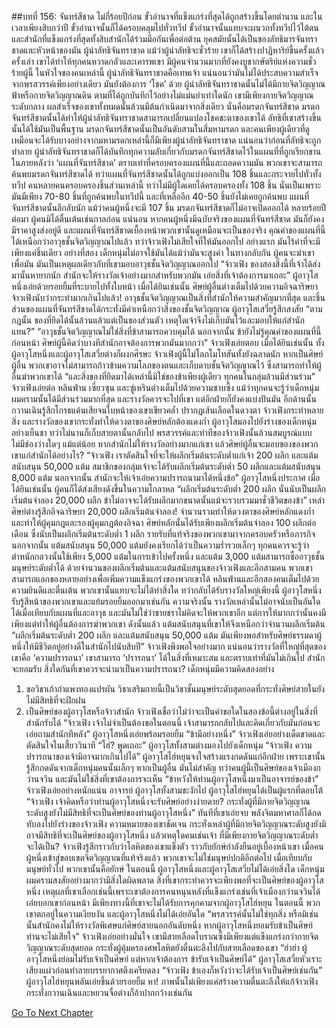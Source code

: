 ##บทที่ 156: จันทร์สีชาด
ไม่กี่ร้อยปีก่อน ขั้วอำนาจที่แข็งแกร่งที่สุดได้ถูกสร้างขึ้นโดยตำนาน และในเวลาเพียงสิบกว่าปี ขั้วอำนาจนั้นก็ได้ครอบคลุมไปทั่วทวีป
ขั้วอำนาจนั้นแทบจะผนวกทั้งทวีปไว้ใต้ตน และสำนักที่แข็งแกร่งที่สุดทั้งสิบสำนักได้ร่วมมือกันเพื่อต่อต้าน ยุคสมัยนั้นได้เป็นของลัทธิมารจันทราชาดและหัวหน้าของมัน ผู้นำลัทธิจันทราชาด
แม้ว่าผู้นำลัทธิจะชั่วร้าย เขาก็ได้สร้างปาฏิหาริย์ขึ้นครั้งแล้วครั้งเล่า เขาได้ทำให้ทุกคนหวาดกลัวและเคารพเขา มีผู้คนจำนวนมากที่ยังคงบูชากษัตริย์แห่งความชั่วร้ายผู้นี้
ในหัวใจของคนเหล่านี้ ผู้นำลัทธิจันทราชาดคือเทพเจ้า แน่นอนว่ามันไม่ได้ประสบความสำเร็จจากพรสวรรค์เพียงอย่างเดียว มันยังต้องการ ‘โชค’ ด้วย
ผู้นำลัทธิจันทราชาดนั้นไม่ได้มีกายจิตวิญญาณฟ้าหรือกายจิตวิญญาณดิน ตามที่ได้ถูกบันทึกไว้อย่างไม่แม่นยำเท่าใดนัก เขามีเพียงกายจิตวิญญาณระดับกลาง
ผลสำเร็จของเขาทั้งหมดนั้นล้วนมีต้นกำเนิดมาจากสิ่งเดียว นั่นคือมรดกจันทร์สีชาด มรดกจันทร์สีชาดนั้นได้ทำให้ผู้นำลัทธิจันทราชาดสามารถเปลี่ยนแปลงโชคชะตาของเขาได้ ลัทธิที่เขาสร้างขึ้นนั้นได้ใช้มันเป็นพื้นฐาน
มรดกจันทร์สีชาดนั้นเป็นอันดับสามในสี่มหามรดก และคนเพียงผู้เดียวที่ดูเหมือนจะได้รับบางอย่างจากมหามรดกเหล่านี้ก็มีเพียงผู้นำลัทธิจันทราชาด
แน่นอนว่าก่อนที่ลัทธิจะถูกทำลาย ผู้นำลัทธิจันทราชาดก็ได้บันทึกทุกความลับเกี่ยวกับมรดกจันทร์สีชาดไว้ในแผนที่ที่ถูกเรียกขานในภายหลังว่า ‘แผนที่จันทร์สีชาด’
ตราบเท่าที่ครอบครองแผนที่นี้และถอดความมัน พวกเขาจะสามารถค้นพบมรดกจันทร์สีชาดได้ ทว่าแผนที่จันทร์สีชาดนั้นได้ถูกแบ่งออกเป็น 108 ชิ้นและกระจายไปทั่วทั้งทวีป คนหลายคนครอบครองชิ้นส่วนเหล่านี้ ทว่าไม่มีผู้ใดเคยได้ครอบครองทั้ง 108 ชิ้น
นั่นเป็นเพราะมันมีเพียง 70-80 ชิ้นที่ถูกค้นพบในทวีปนี้ และที่เหลืออีก 40-50 ชิ้นยังไม่เคยถูกค้นพบ
แผนที่จันทร์สีชาดนั้นลึกลับนัก แม้ว่าคนผู้หนึ่งจะมี 107 ชิ้น มรดกจันทร์สีชาดก็ไม่อาจเปิดออกได้
หลายร้อยปีต่อมา ผู้คนมิได้ตื่นเต้นเช่นกาลก่อน แน่นอน หากคนผู้หนึ่งมีฉบับจริงของแผนที่จันทร์สีชาด มันก็ยังคงมีราคาสูงส่งอยู่ดี
และแผนที่จันทร์สีชาดเบื้องหน้าพวกเขานั้นดูเหมือนจะเป็นของจริง คุณค่าของแผนที่นี้ได้เหนือกว่าอาวุธชั้นจิตวิญญาณไปแล้ว ทว่าจ้าวเฟิงไม่เสียใจที่ให้มันออกไป
อย่างแรก มันไร้ค่าที่จะมีเพียงแค่ชิ้นเดียว อย่างที่สอง เด็กหนุ่มไม่อาจใช้มันได้แม้ว่ามันจะสูงค่า ในทางกลับกัน ผู้คนจะฆ่าเขาเพื่อมัน
มันเป็นเหตุผลเดียวกับที่เขามอบอาวุธชั้นจิตวิญญาณออกไป
“จ้าวเฟิง ของสองสิ่งนี้ที่เจ้าได้ส่งมานั้นหายากนัก สำนักจะให้รางวัลเจ้าอย่างมากสำหรับพวกมัน เอ่ยสิ่งที่เจ้าต้องการมาเถอะ” ผู้อาวุโสหนึ่งเอ่ยด้วยรอยยิ้มที่ระบายไปทั้งใบหน้า
เมื่อได้ยินเช่นนั้น ศิษย์ผู้อื่นต่างเต็มไปด้วยความอิจฉาริษยา
จ้าวเฟิงนับว่ากระทำมากเกินไปแล้ว!
อาวุธชั้นจิตวิญญาณเป็นสิ่งที่สำนักให้ความสำคัญมากที่สุด และชิ้นส่วนของแผนที่จันทร์สีชาดได้กระทั่งมีค่าเหนือกว่าสิ่งของชั้นจิตวิญญาณ
ผู้อาวุโสเสวี่ยรู้สึกสงสัย
“ตามกฎนั้น ของที่ยึดได้นั้นล้วนแล้วแต่เป็นของส่วนตัว เหตุใดเจ้าจึงไม่เก็บมันไว้และมอบให้แก่สำนักแทน?”
“อาวุธชั้นจิตวิญญาณไม่ใช่สิ่งที่ข้าสามารถควบคุมได้ นอกจากนั้น ข้ายังไม่รู้คุณค่าของแผนที่นี้ก่อนหน้า ศิษย์ผู้นี้คิดว่าบางทีสำนักอาจต้องการพวกมันมากกว่า” จ้าวเฟิงเอ่ยตอบ
เมื่อได้ยินเช่นนั้น ทั้งผู้อาวุโสหนึ่งและผู้อาวุโสเสวี่ยต่างก็ผงกศีรษะ จ้าวเฟิงผู้นี้ไม่โลภโมโทสันทั้งยังฉลาดนัก
หากเป็นศิษย์ผู้อื่น พวกเขาอาจไม่สามารถก้าวข้ามความโลภของตนและเก็บดาบชั้นจิตวิญญาณไว้ ซึ่งสามารถทำให้ผู้อื่นฆ่าพวกเขาได้
“และสิ่งของที่ยึดมาได้เหล่านี้มิใช่ของข้าเพียงผู้เดียว ทุกคนในกลุ่มล้วนมีส่วนร่วม” จ้าวเฟิงเอ่ยต่อ หลินฟ่าน เซี่ยวซุน และซู่เหรินต่างเต็มไปด้วยความซาบซึ้ง
แม้ว่าทุกคนจะรู้ว่าเด็กหนุ่มผมครามนั้นได้มีส่วนร่วมมากที่สุด และรางวัลควรจะไปที่เขา แต่อีกฝ่ายก็ยังคงแบ่งปันมัน
อีกด้านนั้น กวานเฉินรู้สึกโกรธแค้นเสียจนใบหน้าของเขาเขียวคล้ำ ปรากฏเส้นเลือดในดวงตา
จ้าวเฟิงกระทำหลายสิ่ง และรางวัลของเขากระทั่งทำให้ดวงตาของศิษย์หลักต้องแดงก่ำ
ผู้อาวุโสมองไปยังร่างของเด็กหนุ่มอย่างเย็นชา ทว่าไม่นานก็เก็บสายตานั้นกลับไป
พรสวรรค์และท่าทีของจ้าวเฟิงนั้นล้วนสมบูรณ์แบบ ไม่มีช่องว่างใดๆ แม้แต่น้อย หากสำนักไม่ให้รางวัลอย่างมากแก่เขา แล้วศิษย์ผู้อื่นจะมอบของของพวกเขาแก่สำนักได้อย่างไร?
“จ้าวเฟิง เราตัดสินใจที่จะให้ผลึกเริ่มต้นระดับต่ำแก่เจ้า 200 ผลึก และแต้มสนับสนุน 50,000 แต้ม สมาชิกของกลุ่มเจ้าจะได้รับผลึกเริ่มต้นระดับต่ำ 50 ผลึกและแต้มสนับสนุน 8,000 แต้ม นอกจากนั้น สำนักจะให้เจ้าเอ่ยความปรารถนามาได้หนึ่งข้อ” ผู้อาวุโสหนึ่งประกาศ
เมื่อได้ยินเช่นนั้น ผู้คนก็ได้ส่งเสียงดังขึ้นในความโกลาหล
“ผลึกเริ่มต้นระดับต่ำ 200 ผลึก นั่นนับเป็นผลึกเริ่มต้นจำลอง 20,000 ผลึก ข้าไม่อาจจะได้รับผลึกมากขนาดนั้นแม้จะรวบรวมมาชั่วชีวิตของข้า”
เหล่าศิษย์ต่างรู้สึกอิจฉาริษยา
20,000 ผลึกเริ่มต้นจำลอง!
จำนวนรวมทำให้ดวงตาของศิษย์หลักแดงก่ำและทำให้ผู้คุมกฎและรองผู้คุมกฎต้องอิจฉา
ศิษย์หลักนั้นได้รับเพียงผลึกเริ่มต้นจำลอง 100 ผลึกต่อเดือน ซึ่งนับเป็นผลึกเริ่มต้นระดับต่ำ 1 ผลึก รายรับที่แท้จริงของพวกเขามาจากครอบครัวหรือภารกิจ
นอกจากนั้น แต้มสนับสนุน 50,000 แต้มยังคงเรียกได้ว่าเป็นความร่ำรวยเล็กๆ
ทุกคนควรจะรู้ว่าตำหนักกลวงนั้นใช้เพียง 5,000 แต้มในการเข้าไปครั้งหนึ่ง และแต้ม 3,000 แต้มสามารถซื้ออาวุธชั้นมนุษย์ระดับต่ำได้
ด้วยจำนวนของผลึกเริ่มต้นและแต้มสนับสนุนของจ้าวเฟิงและอีกสามคน พวกเขาสามารถแลกของหลายอย่างเพื่อเพิ่มความแข็งแกร่งของพวกเขาได้ หลินฟ่านและอีกสองคนเต็มไปด้วยความยินดีและตื่นเต้น พวกเขานั้นแทบจะไม่ได้ทำสิ่งใด ทว่ากลับได้รับรางวัลใหญ่เพียงนี้
ผู้อาวุโสหนึ่งรับรู้สีหน้าของพวกเขาและแย้มรอยยิ้มออกมาเช่นกัน
ความจริงนั้น รางวัลเหล่านั้นไม่อาจนับเป็นอันใดได้เมื่อเทียบกับแผนที่และอาวุธ และมันไม่ใช่ว่าชายชราไม่คิดจะให้พวกเขาอีก แต่การให้มากกว่านั้นคงมีเพียงแต่ทำให้ผู้อื่นต้องการฆ่าพวกเขา
ดังนั้นแล้ว แต้มสนับสนุนที่เขาให้จึงเหนือกว่าจำนวนผลึกเริ่มต้น
“ผลึกเริ่มต้นระดับต่ำ 200 ผลึก และแต้มสนับสนุน 50,000 แต้ม มันเพียงพอสำหรับศิษย์ธรรมดาผู้หนึ่งให้มีชีวิตอยู่อย่างดีในสำนักไปนับสิบปี”
จ้าวเฟิงพึงพอใจอย่างมาก แน่นอนว่ารางวัลที่ใหญ่ที่สุดของเขาคือ ‘ความปรารถนา’
เขาสามารถ ‘ปรารถนา’ ได้ในสิ่งที่เหมาะสม และตราบเท่าที่มันไม่เกินไป สำนักจะยอมรับ
สิ่งใดกันที่เขาควรจะนำมาเป็นความปรารถนา?
เด็กหนุ่มมีความคิดสองอย่าง
1. ขอวิชาเก้ากำแพงทองแปรผัน วิชาเสริมกายนี้เป็นวิชาชั้นมนุษย์ระดับสุดยอดที่กระทั่งศิษย์สายในยังไม่มีสิทธิที่จะฝึกฝน
2. เป็นศิษย์ของผู้อาวุโสหรือจ้าวสำนัก จ้าวเฟิงเชื่อว่าไม่ว่าจะเป็นคำขอใดในสองข้อนี้ต่างอยู่ในสิ่งที่สำนักรับได้
“จ้าวเฟิง เจ้าไม่จำเป็นต้องขอในตอนนี้ เจ้าสามารถกลับไปและคิดเกี่ยวกับมันก่อนจะเอ่ยถามสำนักทีหลัง” ผู้อาวุโสหนึ่งเอ่ยพร้อมรอยยิ้ม
“ข้ามีอย่างหนึ่ง” จ้าวเฟิงเอ่ยอย่างเด็ดขาดและตัดสินใจในเสี้ยววินาที
“โฮ่? พูดเถอะ”
ผู้อาวุโสทั้งสามต่างมองไปยังเด็กหนุ่ม
“จ้าวเฟิง ความปรารถนาของเจ้ามิอาจมากเกินไปได้”
ผู้อาวุโสไฮ่หยุนจงใจสร้างแรงกดดันแก่อีกฝ่าย เพราะเขานั้นรู้สึกกดดันจากเด็กหนุ่มคนนั้นเล็กๆ
หากเป็นผู้อื่น มันไม่สำคัญ ทว่าคนผู้นี้เป็นศิษย์ของเจ้าเมืองกว่านจวิน และมันไม่ใช่สิ่งที่เขาต้องการจะเห็น
“ข้าหวังให้ท่านผู้อาวุโสหนึ่งมาเป็นอาจารย์ของข้า” จ้าวเฟิงเอ่ยอย่างหนักแน่น
อาจารย์
ผู้อาวุโสทั้งสามชะงักไป ผู้อาวุโสไฮ่หยุนได้เป็นผู้แรกที่ตอบโต้
“จ้าวเฟิง เจ้าคิดหรือว่าท่านผู้อาวุโสหนึ่งจะรับศิษย์อย่างง่ายดาย? กระทั่งผู้ที่มีกายจิตวิญญาณระดับสูงยังไม่มีสิทธิที่จะเป็นศิษย์ของท่านผู้อาวุโสหนึ่ง”
ทันทีที่เขาเอ่ยจบ พลังจิตมหาศาลก็ได้กดทับลงไปยังร่างของจ้าวเฟิง
ความหมายของเขาชัดเจน กระทั่งเหล่าผู้ที่มีกายจิตวิญญาณระดับสูงยังมิอาจมีสิทธิที่จะเป็นศิษย์ของผู้อาวุโสหนึ่ง แล้วเหตุใดคนเช่นเจ้า ที่มีเพียงกายจิตวิญญาณระดับต่ำ จะได้เป็น?
จ้าวเฟิงรู้สึกราวกับว่าโลหิตของเขาแข็งตัว ราวกับยักษ์กำลังยืนอยู่เบื้องหน้าเขา
เมื่อคนผู้หนึ่งเข้าสู่ขอบเขตจิตวิญญาณที่แท้จริงแล้ว พวกเขาจะไม่ใช่มนุษย์ปกติอีกต่อไป เมื่อเทียบกับมนุษย์ทั่วไป พวกเขานั้นคือยักษ์
ในตอนนี้ ผู้อาวุโสหนึ่งและผู้อาวุโสเสวี่ยไม่ได้เอ่ยสิ่งใด เด็กหนุ่มผมครามสงสัยอย่างมากว่ามีสิ่งใดผิดพลาด
สิ่งที่เขากระทำควรจะเพียงพอที่จะเป็นศิษย์ของผู้อาวุโสหนึ่ง เหตุผลที่เขาเลือกเช่นนี้เพราะเขาต้องการคนหนุนหลังที่แข็งแกร่งเช่นที่เจ้าเมืองกว่านจวินได้เอ่ยบอกเขาก่อนหน้า มีเพียงทางนี้ที่เขาจะไม่ได้รับการคุกคามจากผู้อาวุโสไฮ่หยุน
ในตอนนี้ พวกเขาตกอยู่ในความเงียบงัน และผู้อาวุโสหนึ่งไม่ได้เอ่ยอันใด
“พรสวรรค์นั้นไม่ใช่ทุกสิ่ง หรือมิเช่นนั้นสำนักคงไม่ให้รางวัลพิเศษแก่ศิษย์สายนอกอันดับหนึ่ง หากผู้อาวุโสหนึ่งยอมรับข้าเป็นศิษย์ ท่านจะไม่เสียใจ” จ้าวเฟิงเอ่ยอย่างมั่นใจ
เขามีสายเลือดโบราณซึ่งมีเพียงแต่แข็งแกร่งกว่ากายจิตวิญญาณระดับสุดยอด กระทั่งผู้คุ้มครองศพโลหิตยังตื่นตะลึงไปกับสายเลือดของเขา
“ฮ่าฮ่า ผู้อาวุโสหนึ่งย่อมไม่รับเจ้าเป็นศิษย์ แต่หากเจ้าต้องการ ข้ารับเจ้าเป็นศิษย์ได้” ผู้อาวุโสเสวี่ยหัวเราะเสียงแผ่วก่อนทำลายบรรยากาศตึงเครียดลง
“จ้าวเฟิง ข้าเองก็หวังว่าจะได้รับเจ้าเป็นศิษย์เช่นกัน” ผู้อาวุโสไฮ่หยุนพลันเอ่ยขึ้นด้วยรอยยิ้ม
หา!
ภาพนั้นไม่เพียงแค่สร้างความตื่นตะลึงให้แก้จ้าวเฟิง กระทั่งกวานเฉินและหยวนจื่อต่างก็อ้าปากกว้างเช่นกัน


[Go To Next Chapter]( ./157.md)